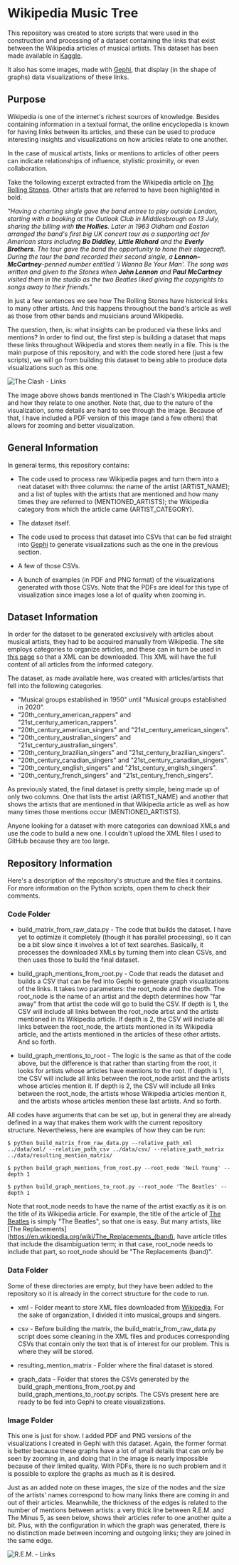 # Wikipedia Music Tree

This repository was created to store scripts that were used in the construction and processing of a dataset containing the links that exist between the Wikipedia articles of musical artists. This dataset has been made available in [Kaggle](https://www.kaggle.com/matwario/wikipedia-music-links).

It also has some images, made with [Gephi](https://gephi.org/), that display (in the shape of graphs) data visualizations of these links.

## Purpose

Wikipedia is one of the internet's richest sources of knowledge. Besides containing information in a textual format, the online encyclopedia is known for having links between its articles, and these can be used to produce interesting insights and visualizations on how articles relate to one another.

In the case of musical artists, links or mentions to articles of other peers can indicate relationships of influence, stylistic proximity, or even collaboration.

Take the following excerpt extracted from the Wikipedia article on [The Rolling Stones](https://en.wikipedia.org/wiki/The_Rolling_Stones). Other artists that are referred to have been highlighted in bold.

*"Having a charting single gave the band entree to play outside London, starting with a booking at the Outlook Club in Middlesbrough on 13 July, sharing the billing with **the Hollies**. Later in 1963 Oldham and Easton arranged the band's first big UK concert tour as a supporting act for American stars including **Bo Diddley**, **Little Richard** and the **Everly Brothers**. The tour gave the band the opportunity to hone their stagecraft. During the tour the band recorded their second single, a **Lennon–McCartney**-penned number entitled 'I Wanna Be Your Man'. The song was written and given to the Stones when **John Lennon** and **Paul McCartney** visited them in the studio as the two Beatles liked giving the copyrights to songs away to their friends."*

In just a few sentences we see how The Rolling Stones have historical links to many other artists. And this happens throughout the band's article as well as those from other bands and musicians around Wikipedia.

The question, then, is: what insights can be produced via these links and mentions? In order to find out, the first step is building a dataset that maps these links throughout Wikipedia and stores them neatly in a file. This is the main purpose of this repository, and with the code stored here (just a few scripts), we will go from building this dataset to being able to produce data visualizations such as this one.

![The Clash - Links](images/the_clash_mentions_from.png)

The image above shows bands mentioned in The Clash's Wikipedia article and how they relate to one another. Note that, due to the nature of the visualization, some details are hard to see through the image. Because of that, I have included a PDF version of this image (and a few others) that allows for zooming and better visualization.

## General Information

In general terms, this repository contains:

* The code used to process raw Wikipedia pages and turn them into a neat dataset with three columns: the name of the artist (ARTIST_NAME); and a list of tuples with the artists that are mentioned and how many times they are referred to (MENTIONED_ARTISTS); the Wikipedia category from which the article came (ARTIST_CATEGORY).

* The dataset itself.

* The code used to process that dataset into CSVs that can be fed straight into [Gephi](https://gephi.org/) to generate visualizations such as the one in the previous section.

* A few of those CSVs.

* A bunch of examples (in PDF and PNG format) of the visualizations generated with those CSVs. Note that the PDFs are ideal for this type of visualization since images lose a lot of quality when zooming in.

## Dataset Information

In order for the dataset to be generated exclusively with articles about musical artists, they had to be acquired manually from Wikipedia. The site employs categories to organize articles, and these can in turn be used in [this page](https://en.wikipedia.org/wiki/Special:Export) so that a XML can be downloaded. This XML will have the full content of all articles from the informed category.

The dataset, as made available here, was created with articles/artists that fell into the following categories.

* "Musical groups established in 1950" until "Musical groups established in 2020".
* "20th_century_american_rappers" and "21st_century_american_rappers".
* "20th_century_american_singers" and "21st_century_american_singers".
* "20th_century_australian_singers" and "21st_century_australian_singers".
* "20th_century_brazilian_singers" and "21st_century_brazilian_singers".
* "20th_century_canadian_singers" and "21st_century_canadian_singers".
* "20th_century_english_singers" and "21st_century_english_singers".
* "20th_century_french_singers" and "21st_century_french_singers".

As previously stated, the final dataset is pretty simple, being made up of only two columns. One that lists the artist (ARTIST_NAME) and another that shows the artists that are mentioned in that Wikipedia article as well as how many times those mentions occur (MENTIONED_ARTISTS).

Anyone looking for a dataset with more categories can download XMLs and use the code to build a new one. I couldn't upload the XML files I used to GitHub because they are too large.

## Repository Information

Here's a description of the repository's structure and the files it contains. For more information on the Python scripts, open them to check their comments.

### Code Folder

* build_matrix_from_raw_data.py - The code that builds the dataset. I have yet to optimize it completely (though it has parallel processing), so it can be a bit slow since it involves a lot of text searches. Basically, it processes the downloaded XMLs by turning them into clean CSVs, and then uses those to build the final dataset.

* build_graph_mentions_from_root.py - Code that reads the dataset and builds a CSV that can be fed into Gephi to generate graph visualizations of the links. It takes two parameters: the root_node and the depth. The root_node is the name of an artist and the depth determines how "far away" from that artist the code will go to build the CSV. If depth is 1, the CSV will include all links between the root_node artist and the artists mentioned in its Wikipedia article. If depth is 2, the CSV will include all links between the root_node, the artists mentioned in its Wikipedia article, and the artists mentioned in the articles of these other artists. And so forth.

* build_graph_mentions_to_root - The logic is the same as that of the code above, but the difference is that rather than starting from the root, it looks for artists whose articles have mentions to the root. If depth is 1, the CSV will include all links between the root_node artist and the artists whose articles mention it. If depth is 2, the CSV will include all links between the root_node, the artists whose Wikipedia articles mention it, and the artists whose articles mention these last artists. And so forth.

All codes have arguments that can be set up, but in general they are already defined in a way that makes them work with the current repository structure. Nevertheless, here are examples of how they can be run:

```
$ python build_matrix_from_raw_data.py --relative_path_xml ../data/xml/ --relative_path_csv ../data/csv/ --relative_path_matrix ../data/resulting_mention_matrix/

$ python build_graph_mentions_from_root.py --root_node 'Neil Young' --depth 1

$ python build_graph_mentions_to_root.py --root_node 'The Beatles' --depth 1
```

Note that root_node needs to have the name of the artist exactly as it is on the title of its Wikipedia article. For example, the title of the article of [The Beatles](https://en.wikipedia.org/wiki/The_Beatles) is simply "The Beatles", so that one is easy. But many artists, like [The Replacements](https://en.wikipedia.org/wiki/The_Replacements_(band), have article titles that include the disambiguation term; in that case, root_node needs to include that part, so root_node should be "The Replacements (band)".

### Data Folder

Some of these directories are empty, but they have been added to the repository so it is already in the correct structure for the code to run.

* xml - Folder meant to store XML files downloaded from [Wikipedia](https://en.wikipedia.org/wiki/Special:Export). For the sake of organization, I divided it into musical_groups and singers.

* csv - Before building the matrix, the build_matrix_from_raw_data.py script does some cleaning in the XML files and produces corresponding CSVs that contain only the text that is of interest for our problem. This is where they will be stored.

* resulting_mention_matrix - Folder where the final dataset is stored.

* graph_data - Folder that stores the CSVs generated by the build_graph_mentions_from_root.py and build_graph_mentions_to_root.py scripts. The CSVs present here are ready to be fed into Gephi to create visualizations.

### Image Folder

This one is just for show. I added PDF and PNG versions of the visualizations I created in Gephi with this dataset. Again, the former format is better because these graphs have a lot of small details that can only be seen by zooming in, and doing that in the image is nearly impossible because of their limited quality. With PDFs, there is no such problem and it is possible to explore the graphs as much as it is desired.

Just as an added note on these images, the size of the nodes and the size of the artists' names correspond to how many links there are coming in and out of their articles. Meanwhile, the thickness of the edges is related to the number of mentions between artists: a very thick line between R.E.M. and The Minus 5, as seen below, shows their articles refer to one another quite a bit. Plus, with the configuration in which the graph was generated, there is no distinction made between incoming and outgoing links; they are joined in the same edge.

![R.E.M. - Links](images/rem_mentions_from.png)
